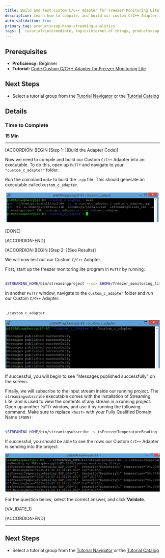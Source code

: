 ```yaml
---
title: Build and Test Custom C/C++ Adapter for Freezer Monitoring Lite
description: Learn how to compile, and build our custom C/C++ Adapter into an executable using the given Makefile. Then, test your Custom Adapter by using streamingsubscribe executable that comes with the installation of Streaming Lite.
auto_validation: true
primary_tag: products>sap-hana-streaming-analytics
tags: [  tutorial>intermediate, topic>internet-of-things, products>sap-hana-streaming-analytics, products>sap-hana\,-express-edition ]
---
```


## Prerequisites  
 - **Proficiency:** Beginner
 - **Tutorial:** [Code Custom C/C++ Adapter for Freezer Monitoring Lite](https://www.sap.com/developer/tutorials/hsa-lite-custom-c-adapter-part2.html)

## Next Steps
 - Select a tutorial group from the [Tutorial Navigator](https://www.sap.com/developer/tutorial-navigator.html) or the [Tutorial Catalog](https://www.sap.com/developer/tutorial-navigator.tutorials.html)

## Details
### Time to Complete
**15 Min**

---

[ACCORDION-BEGIN [Step 1: ](Build the Adapter Code)]

Now we need to compile and build our Custom `C/C++` Adapter into an executable. To do this, open up `PuTTY` and navigate to your `"custom_c_adapter"` folder.

Run the command `make` to build the `.cpp` file. This should generate an executable called `custom_c_adapter`.

![Build Custom C Adapter](buildCustomCAdapter.png)

[DONE]

[ACCORDION-END]

[ACCORDION-BEGIN [Step 2: ](See Results)]

We will now test out our Custom `C/C++` Adapter.

First, start up the freezer monitoring lite program in `PuTTY` by running:

```Bash

$STREAMING_HOME/bin/streamingproject --ccx $HOME/freezer_monitoring_lite.ccx --command-port 9230
```

In another `PuTTY` window, navigate to the `custom_c_adapter` folder and run our Custom `C/C++` Adapter:

```Bash

./custom_c_adapter
```

![Run Custom C Adapter](runCustomCAdapter.png)

If successful, you will begin to see "Messages published successfully" on the screen.

Finally, we will subscribe to the input stream inside our running project. The `streamingsubscribe` executable comes with the installation of Streaming Lite, and is used to view the contents of any stream in a running project. Open up another `PuTTY` window, and use it by running the following command. Make sure to replace `<host>` with your Fully Qualified Domain Name `(FQDN)`:

```Bash

$STREAMING_HOME/bin/streamingsubscribe -s isFreezerTemperatureReading -p <host>:9230/freezer_monitoring_lite
```

If successful, you should be able to see the rows our Custom `C/C++` Adapter is sending into the project.

![See Rows Custom C Adapter](seeRowsCustomCAdapter.png)

For the question below, select the correct answer, and click **Validate**.

[VALIDATE_1]

[ACCORDION-END]

---

## Next Steps
 - Select a tutorial group from the [Tutorial Navigator](https://www.sap.com/developer/tutorial-navigator.html) or the [Tutorial Catalog](https://www.sap.com/developer/tutorial-navigator.tutorials.html)
